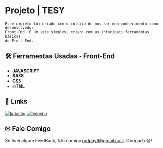 # Projeto | TESY

    Esse projeto foi criado com o intuito de mostrar meu conhecimento como desenvolvedor
    Front-End. É um site simples, criado com as principais ferramentas básicas
    do Front-End.

## 🛠 Ferramentas Usadas - Front-End

- **JAVASCRIPT**
- **SASS**
- **CSS**
- **HTML**

## 🔗 Links

[![linkedin](https://img.shields.io/badge/Instagram-orange?style=for-the-badge&logo=instagram&logoColor=white)](https://www.linkedin.com/)
[![linkedin](https://img.shields.io/badge/linkedin-0A66C2?style=for-the-badge&logo=linkedin&logoColor=white)](https://www.linkedin.com/)

## ✉ Fale Comigo

Se tiver algum FeedBack, fale comigo rodpay6@gmail.com. Obrigado 😁!